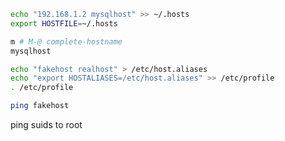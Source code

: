 
```bash
echo "192.168.1.2 mysqlhost" >> ~/.hosts
export HOSTFILE=~/.hosts

m # M-@ complete-hostname
mysqlhost
```
```bash
echo "fakehost realhost" > /etc/host.aliases
echo "export HOSTALIASES=/etc/host.aliases" >> /etc/profile
. /etc/profile

ping fakehost
```

ping suids to root
